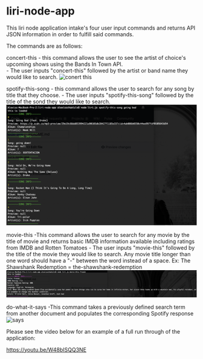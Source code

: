 # liri-node-app


This liri node application intake's four user input commands and returns API JSON information in order to fulfill said commands.  

The commands are as follows: 

concert-this
    - this command allows the user to see the artist of choice's upcoming shows using the Bands In Town API.  
    - The user inputs "concert-this" followed by the artist or band name they would like to search.
![conert this](concert-this.png)

spotify-this-song
    - this command allows the user to search for any song by title that they choose. 
    - The user inputs "spotify-this-song" followed by the title of the sond they would like to search.
![spotify this](spotify-this.png)

movie-this
    -This command allows the user to search for any movie by the title of movie and returns basic IMDB information available including ratings from IMDB and Rotten Tomatoes
    - The user inputs "movie-this" followed by the title of the movie they would like to search.  Any movie title longer than one word should have a "-" between the word instead of a space.  Ex: The Shawshank Redemption = the-shawshank-redemption
    ![movie this](movie-this.png)
    
do-what-it-says
    -This command takes a previously defined search term from another document and populates the corresponding Spotify response
    ![says](say.png)


Please see the video below for an example of a full run through of the application:

https://youtu.be/W48bISQQ3NE

